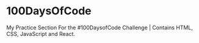 # 100DaysOfCode
My Practice Section For the #100DaysofCode Challenge | Contains HTML, CSS, JavaScript and React.

